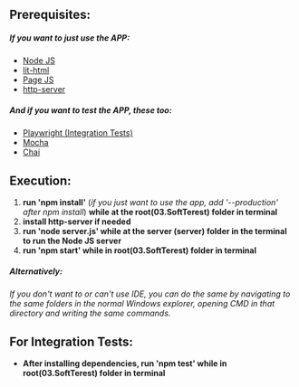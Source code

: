 <h2>Prerequisites: </h2>

<h5>If you want to just use the APP: </h5>

- <a href="https://nodejs.org/en">Node JS</a>
- <a href="https://www.npmjs.com/package/lit-html">lit-html</a>
- <a href="https://www.npmjs.com/package/page">Page JS</a>
- <a href="https://www.npmjs.com/package/http-server">http-server</a>

<h5>And if you want to test the APP, these too: </h5>

- <a href="https://www.npmjs.com/package/playwright">Playwright (Integration Tests)</a>
- <a href="https://www.npmjs.com/package/mocha">Mocha</a>
- <a href="https://www.npmjs.com/package/chai">Chai</a>

<h2>Execution: </h2>

1. __run 'npm install'__
   (*if you just want to use the app, add '--production' after npm install*)
   __while at the root(03.SoftTerest) folder in terminal__
2. __install http-server if needed__
3. __run 'node server.js' while at the server (server) folder in the terminal to run the Node JS server__
4. __run 'npm start' while in root(03.SoftTerest) folder in terminal__

<h5>Alternatively: </h5>

_If you don't want to or can't use IDE, you can do the same by navigating to the same
folders in the normal Windows explorer, opening CMD in that directory and writing the same commands._

<h2>For Integration Tests: </h2>

- __After installing dependencies, run 'npm test' while in root(03.SoftTerest) folder in terminal__
